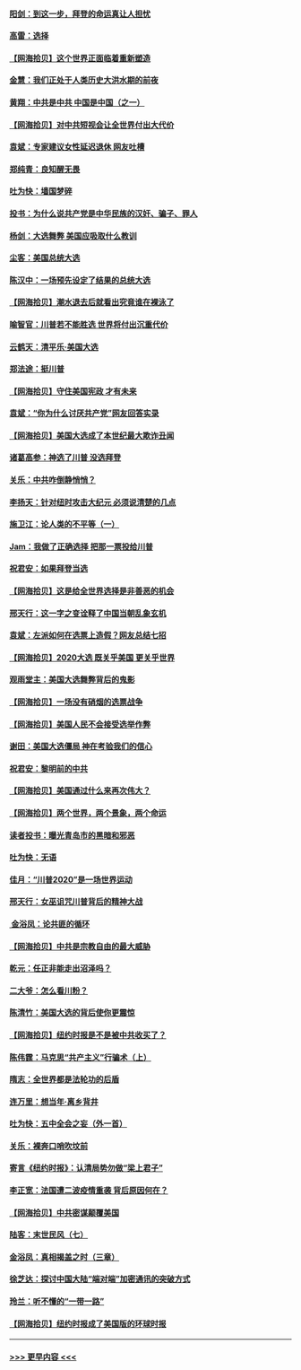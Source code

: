 #### [阳剑：到这一步，拜登的命运真让人担忧](../pages/nsc993/n12549093.md?t=11150451) 
#### [高雷：选择](../pages/nsc993/n12549087.md?t=11150451) 
#### [【网海拾贝】这个世界正面临着重新塑造](../pages/nsc993/n12548326.md?t=11150451) 
#### [金慧：我们正处于人类历史大洪水期的前夜](../pages/nsc993/n12547914.md?t=11150451) 
#### [黄翔：中共是中共 中国是中国（之一）](../pages/nsc993/n12547576.md?t=11150451) 
#### [【网海拾贝】对中共短视会让全世界付出大代价](../pages/nsc993/n12546043.md?t=11150451) 
#### [袁斌：专家建议女性延迟退休 网友吐槽](../pages/nsc993/n12545424.md?t=11150451) 
#### [郑纯青：良知醒无畏](../pages/nsc993/n12545394.md?t=11150451) 
#### [吐为快：墙国梦碎](../pages/nsc993/n12545309.md?t=11150451) 
#### [投书：为什么说共产党是中华民族的汉奸、骗子、罪人](../pages/nsc993/n12545089.md?t=11150451) 
#### [杨剑：大选舞弊 美国应吸取什么教训](../pages/nsc993/n12543937.md?t=11150451) 
#### [尘客：美国总统大选](../pages/nsc993/n12543828.md?t=11150451) 
#### [陈汉中：一场预先设定了结果的总统大选](../pages/nsc993/n12543564.md?t=11150451) 
#### [【网海拾贝】潮水退去后就看出究竟谁在裸泳了](../pages/nsc993/n12543321.md?t=11150451) 
#### [喻智官：川普若不能胜选 世界将付出沉重代价](../pages/nsc993/n12541352.md?t=11150451) 
#### [云鹤天：清平乐‧美国大选](../pages/nsc993/n12540916.md?t=11150451) 
#### [郑法途：挺川普](../pages/nsc993/n12540898.md?t=11150451) 
#### [【网海拾贝】守住美国宪政 才有未来](../pages/nsc993/n12540423.md?t=11150451) 
#### [袁斌：“你为什么讨厌共产党”网友回答实录](../pages/nsc993/n12540208.md?t=11150451) 
#### [【网海拾贝】美国大选成了本世纪最大欺诈丑闻](../pages/nsc993/n12538029.md?t=11150451) 
#### [诸葛高参：神选了川普 没选拜登](../pages/nsc993/n12537664.md?t=11150451) 
#### [关乐：中共咋倒静悄悄？](../pages/nsc993/n12537615.md?t=11150451) 
#### [李扬天：针对纽时攻击大纪元 必须说清楚的几点](../pages/nsc993/n12536001.md?t=11150451) 
#### [施卫江：论人类的不平等（一）](../pages/nsc993/n12535700.md?t=11150451) 
#### [Jam：我做了正确选择 把那一票投给川普](../pages/nsc993/n12535743.md?t=11150451) 
#### [祝君安：如果拜登当选](../pages/nsc993/n12535726.md?t=11150451) 
#### [【网海拾贝】这是给全世界选择是非善恶的机会](../pages/nsc993/n12535061.md?t=11150451) 
#### [邢天行：这一字之变诠释了中国当朝乱象玄机](../pages/nsc993/n12533446.md?t=11150451) 
#### [袁斌：左派如何在选票上造假？网友总结七招](../pages/nsc993/n12533180.md?t=11150451) 
#### [【网海拾贝】2020大选 既关乎美国 更关乎世界](../pages/nsc993/n12533161.md?t=11150451) 
#### [观雨堂主：美国大选舞弊背后的鬼影](../pages/nsc993/n12533153.md?t=11150451) 
#### [【网海拾贝】一场没有硝烟的选票战争](../pages/nsc993/n12531883.md?t=11150451) 
#### [【网海拾贝】美国人民不会接受选举作弊](../pages/nsc993/n12528850.md?t=11150451) 
#### [谢田：美国大选僵局 神在考验我们的信心](../pages/nsc993/n12527932.md?t=11150451) 
#### [祝君安：黎明前的中共](../pages/nsc993/n12524071.md?t=11150451) 
#### [【网海拾贝】美国通过什么来再次伟大？](../pages/nsc993/n12523844.md?t=11150451) 
#### [【网海拾贝】两个世界，两个景象，两个命运](../pages/nsc993/n12521419.md?t=11150451) 
#### [读者投书：曝光青岛市的黑暗和邪恶](../pages/nsc993/n12520988.md?t=11150451) 
#### [吐为快：无语](../pages/nsc993/n12518588.md?t=11150451) 
#### [佳月：“川普2020”是一场世界运动](../pages/nsc993/n12518581.md?t=11150451) 
#### [邢天行：女巫诅咒川普背后的精神大战](../pages/nsc993/n12517257.md?t=11150451) 
#### [ 金浴凤：论共匪的循环](../pages/nsc993/n12517133.md?t=11150451) 
#### [【网海拾贝】中共是宗教自由的最大威胁](../pages/nsc993/n12516879.md?t=11150451) 
#### [乾元：任正非能走出沼泽吗？](../pages/nsc993/n12515831.md?t=11150451) 
#### [二大爷：怎么看川粉？](../pages/nsc993/n12515820.md?t=11150451) 
#### [陈清竹：美国大选的背后使你更震惊](../pages/nsc993/n12515589.md?t=11150451) 
#### [【网海拾贝】纽约时报是不是被中共收买了？](../pages/nsc993/n12515122.md?t=11150451) 
#### [陈伟霆：马克思“共产主义”行骗术（上）](../pages/nsc993/n12510217.md?t=11150451) 
#### [隋志：全世界都是法轮功的后盾](../pages/nsc993/n12510636.md?t=11150451) 
#### [连万里：想当年‧离乡背井](../pages/nsc993/n12510623.md?t=11150451) 
#### [吐为快：五中全会之妄（外一首）](../pages/nsc993/n12510470.md?t=11150451) 
#### [关乐：裸奔口哨吹坟前](../pages/nsc993/n12510403.md?t=11150451) 
#### [寄言《纽约时报》：认清局势勿做“梁上君子”](../pages/nsc993/n12510042.md?t=11150451) 
#### [李正宽：法国遭二波疫情重袭 背后原因何在？](../pages/nsc993/n12509971.md?t=11150451) 
#### [【网海拾贝】中共密谋颠覆美国](../pages/nsc993/n12509816.md?t=11150451) 
#### [陆客：末世民风（七）](../pages/nsc993/n12507822.md?t=11150451) 
#### [金浴凤：真相揭盖之时（三章）](../pages/nsc993/n12507804.md?t=11150451) 
#### [徐芝达：探讨中国大陆“端对端”加密通讯的突破方式](../pages/nsc993/n12507682.md?t=11150451) 
#### [玲兰：听不懂的“一带一路”](../pages/nsc993/n12507669.md?t=11150451) 
#### [【网海拾贝】纽约时报成了美国版的环球时报](../pages/nsc993/n12507053.md?t=11150451) 

----
#### [ >>> 更早内容 <<< ](../indexes/nsc993-earlier.md)
